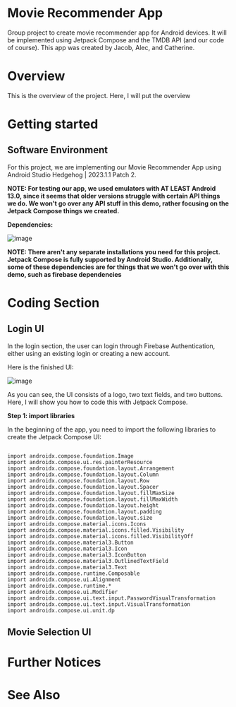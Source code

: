 # Movie Recommender App
Group project to create movie recommender app for Android devices. It will be implemented using Jetpack Compose and the TMDB API (and our code of course).
This app was created by Jacob, Alec, and Catherine.

# Overview
This is the overview of the project. Here, I will put the overview

# Getting started

## Software Environment
For this project, we are implementing our Movie Recommender App using Android Studio Hedgehog | 2023.1.1 Patch 2.

**NOTE: For testing our app, we used emulators with AT LEAST Android 13.0, since it seems that older versions struggle with certain
API things we do. We won't go over any API stuff in this demo, rather focusing on the Jetpack Compose things we created.**

**Dependencies:**

![image](https://github.com/alec202/movieReviewerApp/assets/117123349/3d915105-11f8-406f-979d-2d57d4f7a6b1)

**NOTE: There aren't any separate installations you need for this project. Jetpack Compose is fully supported by Android Studio.
Additionally, some of these dependencies are for things that we won't go over with this demo, such as firebase dependencies**


# Coding Section

## Login UI

In the login section, the user can login through Firebase Authentication, either using an existing login or creating a new account.

Here is the finished UI:

![image](https://github.com/alec202/movieReviewerApp/assets/117123349/ff3aaec2-ab60-462f-a190-5ce771236760)

As you can see, the UI consists of a logo, two text fields, and two buttons. Here, I will show you how to code this with Jetpack Compose.

**Step 1: import libraries**

In the beginning of the app, you need to import the following libraries to create the Jetpack Compose UI:

```

import androidx.compose.foundation.Image
import androidx.compose.ui.res.painterResource
import androidx.compose.foundation.layout.Arrangement
import androidx.compose.foundation.layout.Column
import androidx.compose.foundation.layout.Row
import androidx.compose.foundation.layout.Spacer
import androidx.compose.foundation.layout.fillMaxSize
import androidx.compose.foundation.layout.fillMaxWidth
import androidx.compose.foundation.layout.height
import androidx.compose.foundation.layout.padding
import androidx.compose.foundation.layout.size
import androidx.compose.material.icons.Icons
import androidx.compose.material.icons.filled.Visibility
import androidx.compose.material.icons.filled.VisibilityOff
import androidx.compose.material3.Button
import androidx.compose.material3.Icon
import androidx.compose.material3.IconButton
import androidx.compose.material3.OutlinedTextField
import androidx.compose.material3.Text
import androidx.compose.runtime.Composable
import androidx.compose.ui.Alignment
import androidx.compose.runtime.*
import androidx.compose.ui.Modifier
import androidx.compose.ui.text.input.PasswordVisualTransformation
import androidx.compose.ui.text.input.VisualTransformation
import androidx.compose.ui.unit.dp

```



## Movie Selection UI

# Further Notices

# See Also
